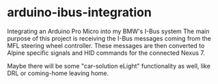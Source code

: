 # arduino-ibus-integration
Integrating an Arduino Pro Micro into my BMW's I-Bus system
The main purpose of this project is receiving the I-Bus messages coming from the MFL steering wheel controller.
These messages are then converted to Alpine specific signals and HID commands for the connected Nexus 7.

Maybe there will be some "car-solution eLight" functionality as well, like DRL or coming-home leaving home.